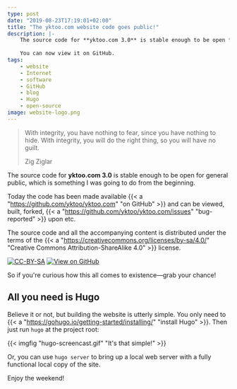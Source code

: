```yaml
---
type: post
date: "2019-08-23T17:19:01+02:00"
title: "The yktoo.com website code goes public!"
description: |-
    The source code for **yktoo.com 3.0** is stable enough to be open for general public, which is something I was going to do from the beginning.
    
    You can now view it on GitHub.
tags:
    - website
    - Internet
    - software
    - GitHub
    - blog
    - Hugo
    - open-source
image: website-logo.png
---
```


> With integrity, you have nothing to fear, since you have nothing to hide. With integrity, you will do the right thing, so you will have no guilt.
> <footer class="blockquote-footer">Zig Ziglar</footer>

The source code for **yktoo.com 3.0** is stable enough to be open for general public, which is something I was going to do from the beginning.

Today the code has been made available {{< a "https://github.com/yktoo/yktoo.com" "on GitHub" >}} and can be viewed, built, forked, {{< a "https://github.com/yktoo/yktoo.com/issues" "bug-reported" >}} upon etc.

The source code and all the accompanying content is distributed under the terms of the {{< a "https://creativecommons.org/licenses/by-sa/4.0/" "Creative Commons Attribution-ShareAlike 4.0" >}} license.

[![CC-BY-SA](/images/cc-by-sa.png")](https://creativecommons.org/licenses/by-sa/4.0/)
[![View on GitHub](/images/view-on-github.png")](https://github.com/yktoo/yktoo.com)

So if you're curious how this all comes to existence—grab your chance!


## All you need is Hugo

Believe it or not, but building the website is utterly simple. You only need to {{< a "https://gohugo.io/getting-started/installing/" "install Hugo" >}}. Then just run `hugo` at the project root:

{{< imgfig "hugo-screencast.gif" "It's that simple!" >}}

Or, you can use `hugo server` to bring up a local web server with a fully functional local copy of the site.

Enjoy the weekend!